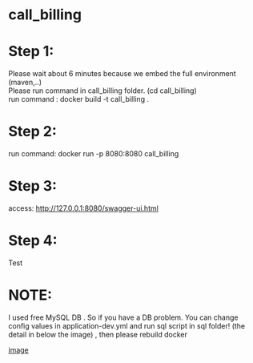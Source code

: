 # call_billing

# Step 1: 
Please wait about 6 minutes because we embed the full environment (maven,..)
</br>
Please run command in call_billing folder. (cd call_billing)
</br>
run command : docker build -t call_billing .

# Step 2:
run command: docker run -p 8080:8080 call_billing

# Step 3:
access: http://127.0.0.1:8080/swagger-ui.html

# Step 4:
Test
</br>
# NOTE:
I used free MySQL DB . So if you have a DB problem. You can change config values in application-dev.yml and run sql script in sql folder! (the detail in below the  image) , then please rebuild docker
</br>

[image](https://user-images.githubusercontent.com/26063810/203938523-81487a97-131a-47ef-9b3e-954da1054381.png)
 

